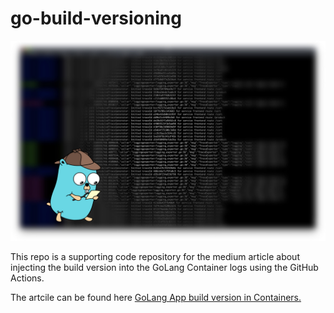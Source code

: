 # go-build-versioning

![](GoLang_Logs.png)


This repo is a supporting code repository for the medium article about injecting the build version into the GoLang Container logs using the GitHub Actions.

The artcile can be found here [GoLang App build version in Containers.](https://medium.com/@github.gkarthiks/golang-app-build-version-in-containers-3d4833a55094)

